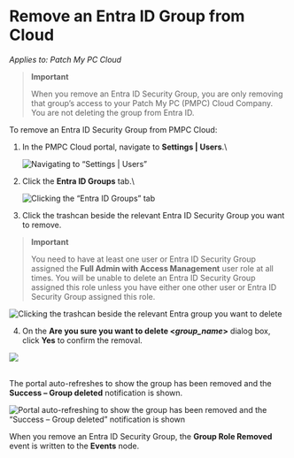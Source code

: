 # Remove an Entra ID Group from Cloud

_Applies to: Patch My PC Cloud_

> **Important**
>
> When you remove an Entra ID Security Group, you are only removing that group’s access to your Patch My PC (PMPC) Cloud Company. You are not deleting the group from Entra ID.

To remove an Entra ID Security Group from PMPC Cloud:

1.  In the PMPC Cloud portal, navigate to **Settings | Users**.\\

    ![Navigating to “Settings | Users”](../../../../.gitbook/assets/image-\(2234\).png)
2.  Click the **Entra ID Groups** tab.\\

    ![Clicking the “Entra ID Groups” tab](../../../../.gitbook/assets/image-\(2235\).png)
3. Click the trashcan beside the relevant Entra ID Security Group you want to remove.

> **Important**
>
> You need to have at least one user or Entra ID Security Group assigned the **Full Admin with Access Management** user role at all times. You will be unable to delete an Entra ID Security Group assigned this role unless you have either one other user or Entra ID Security Group assigned this role.

![Clicking the trashcan beside the relevant Entra group you want to delete](../../../../.gitbook/assets/image-\(2236\).png)

4. On the **Are you sure you want to delete <**_**group\_name**_**>** dialog box, click **Yes** to confirm the removal.

![](../../../../.gitbook/assets/image-\(2237\).png)

\
The portal auto-refreshes to show the group has been removed and the **Success – Group deleted** notification is shown.

![Portal auto-refreshing to show the group has been removed and the “Success – Group deleted” notification is shown](../../../../.gitbook/assets/image-\(2238\).png)

When you remove an Entra ID Security Group, the **Group Role Removed** event is written to the **Events** node.
